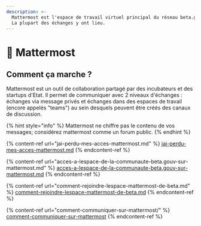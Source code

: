 ```yaml
---
description: >-
  Mattermost est l'espace de travail virtuel principal du réseau beta.gouv.fr.
  La plupart des échanges y ont lieu.
---
```


# 💬 Mattermost

## Comment ça marche ?

Mattermost est un outil de collaboration partagé par des incubateurs et des startups d'Etat. Il permet de communiquer avec 2 niveaux d'échanges : échanges via message privés et échanges dans des espaces de travail (encore appelés "teams") au sein desquels peuvent être créés des canaux de discussion.

{% hint style="info" %}
Mattermost ne chiffre pas le contenu de vos messages; considérez mattermost comme un forum public.
{% endhint %}

{% content-ref url="jai-perdu-mes-acces-mattermost.md" %}
[jai-perdu-mes-acces-mattermost.md](jai-perdu-mes-acces-mattermost.md)
{% endcontent-ref %}

{% content-ref url="acces-a-lespace-de-la-communaute-beta.gouv-sur-mattermost.md" %}
[acces-a-lespace-de-la-communaute-beta.gouv-sur-mattermost.md](acces-a-lespace-de-la-communaute-beta.gouv-sur-mattermost.md)
{% endcontent-ref %}

{% content-ref url="comment-rejoindre-lespace-mattermost-de-beta.md" %}
[comment-rejoindre-lespace-mattermost-de-beta.md](comment-rejoindre-lespace-mattermost-de-beta.md)
{% endcontent-ref %}

{% content-ref url="comment-communiquer-sur-mattermost/" %}
[comment-communiquer-sur-mattermost](comment-communiquer-sur-mattermost/)
{% endcontent-ref %}
